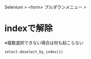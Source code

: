 Selenium > \<form> プルダウンメニュー >
# indexで解除
※複数選択できない場合は何も起こらない
```python
select.deselect_by_index(i)
```
